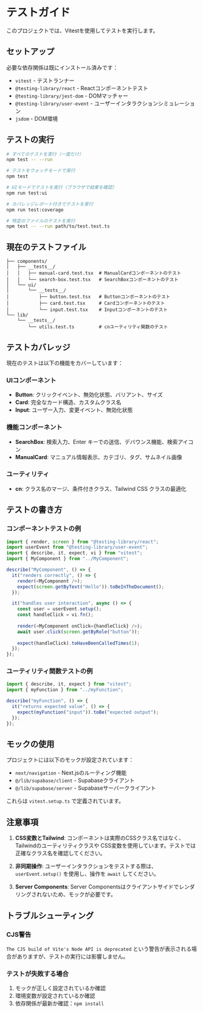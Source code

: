 # テストガイド

このプロジェクトでは、Vitestを使用してテストを実行します。

## セットアップ

必要な依存関係は既にインストール済みです：
- `vitest` - テストランナー
- `@testing-library/react` - Reactコンポーネントテスト
- `@testing-library/jest-dom` - DOMマッチャー
- `@testing-library/user-event` - ユーザーインタラクションシミュレーション
- `jsdom` - DOM環境

## テストの実行

```bash
# すべてのテストを実行（一度だけ）
npm test -- --run

# テストをウォッチモードで実行
npm test

# UIモードでテストを実行（ブラウザで結果を確認）
npm run test:ui

# カバレッジレポート付きでテストを実行
npm run test:coverage

# 特定のファイルのテストを実行
npm test -- --run path/to/test.test.ts
```

## 現在のテストファイル

```
├── components/
│   ├── __tests__/
│   │   ├── manual-card.test.tsx  # ManualCardコンポーネントのテスト
│   │   └── search-box.test.tsx   # SearchBoxコンポーネントのテスト
│   └── ui/
│       └── __tests__/
│           ├── button.test.tsx   # Buttonコンポーネントのテスト
│           ├── card.test.tsx     # Cardコンポーネントのテスト
│           └── input.test.tsx    # Inputコンポーネントのテスト
└── lib/
    └── __tests__/
        └── utils.test.ts         # cnユーティリティ関数のテスト
```

## テストカバレッジ

現在のテストは以下の機能をカバーしています：

### UIコンポーネント
- **Button**: クリックイベント、無効化状態、バリアント、サイズ
- **Card**: 完全なカード構造、カスタムクラス名
- **Input**: ユーザー入力、変更イベント、無効化状態

### 機能コンポーネント
- **SearchBox**: 検索入力、Enter キーでの送信、デバウンス機能、検索アイコン
- **ManualCard**: マニュアル情報表示、カテゴリ、タグ、サムネイル画像

### ユーティリティ
- **cn**: クラス名のマージ、条件付きクラス、Tailwind CSS クラスの最適化

## テストの書き方

### コンポーネントテストの例

```typescript
import { render, screen } from "@testing-library/react";
import userEvent from "@testing-library/user-event";
import { describe, it, expect, vi } from "vitest";
import { MyComponent } from "../MyComponent";

describe("MyComponent", () => {
  it("renders correctly", () => {
    render(<MyComponent />);
    expect(screen.getByText("Hello")).toBeInTheDocument();
  });

  it("handles user interaction", async () => {
    const user = userEvent.setup();
    const handleClick = vi.fn();
    
    render(<MyComponent onClick={handleClick} />);
    await user.click(screen.getByRole("button"));
    
    expect(handleClick).toHaveBeenCalledTimes(1);
  });
});
```

### ユーティリティ関数テストの例

```typescript
import { describe, it, expect } from "vitest";
import { myFunction } from "../myFunction";

describe("myFunction", () => {
  it("returns expected value", () => {
    expect(myFunction("input")).toBe("expected output");
  });
});
```

## モックの使用

プロジェクトには以下のモックが設定されています：

- `next/navigation` - Next.jsのルーティング機能
- `@/lib/supabase/client` - Supabaseクライアント
- `@/lib/supabase/server` - Supabaseサーバークライアント

これらは `vitest.setup.ts` で定義されています。

## 注意事項

1. **CSS変数とTailwind**: コンポーネントは実際のCSSクラス名ではなく、Tailwindのユーティリティクラスや CSS変数を使用しています。テストでは正確なクラス名を確認してください。

2. **非同期操作**: ユーザーインタラクションをテストする際は、`userEvent.setup()` を使用し、操作を `await` してください。

3. **Server Components**: Server Componentsはクライアントサイドでレンダリングされないため、モックが必要です。

## トラブルシューティング

### CJS警告
`The CJS build of Vite's Node API is deprecated` という警告が表示される場合がありますが、テストの実行には影響しません。

### テストが失敗する場合
1. モックが正しく設定されているか確認
2. 環境変数が設定されているか確認
3. 依存関係が最新か確認：`npm install`